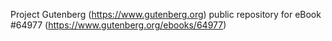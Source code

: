 Project Gutenberg (https://www.gutenberg.org) public repository for
eBook #64977 (https://www.gutenberg.org/ebooks/64977)
